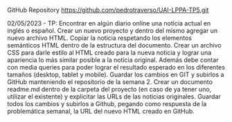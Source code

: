 GitHub Repository
https://github.com/pedrotraverso/UAI-LPPA-TP5.git

02/05/2023 - TP:
Encontrar en algún diario online una noticia actual en inglés o español.
Crear un nuevo proyecto y dentro del mismo agregar un nuevo archivo HTML.
Copiar la noticia respetando los elementos semánticos HTML dentro de la estructura del documento.
Crear un archivo CSS para darle estilo al HTML creado para la nueva noticia y lograr una apariencia lo más similar posible a la noticia original. Además debe contar con media queries para poder lograr el resultado esperado en los diferentes tamaños (desktop, tablet y mobile).
Guardar los cambios en GIT y subirlos a GitHub manteniendo el repositorio de la semana 2.
Crear un documento readme.md dentro de la carpeta del proyecto (en caso de ya tener uno, utilizar el existente) y explicitar las URLs de las noticias originales.
Guardar todos los cambios y subirlos a Github, pegando como respuesta de la problemática semanal, la URL del nuevo HTML creado en GitHub.